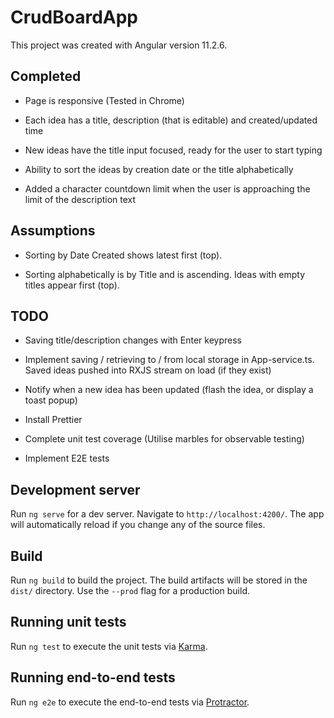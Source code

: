 # CrudBoardApp

This project was created with Angular version 11.2.6.

## Completed

- Page is responsive (Tested in Chrome)

- Each idea has a title, description (that is editable) and created/updated time

- New ideas have the title input focused, ready for the user to start typing

- Ability to sort the ideas by creation date or the title alphabetically

- Added a character countdown limit when the user is approaching the limit of the description text

## Assumptions

- Sorting by Date Created shows latest first (top).

- Sorting alphabetically is by Title and is ascending. Ideas with empty titles appear first (top).

## TODO

- Saving title/description changes with Enter keypress

- Implement saving / retrieving to / from local storage in App-service.ts. Saved ideas pushed into RXJS stream on load (if they exist)

- Notify when a new idea has been updated (flash the idea, or display a toast popup)

- Install Prettier

- Complete unit test coverage (Utilise marbles for observable testing)

- Implement E2E tests

## Development server

Run `ng serve` for a dev server. Navigate to `http://localhost:4200/`. The app will automatically reload if you change any of the source files.

## Build

Run `ng build` to build the project. The build artifacts will be stored in the `dist/` directory. Use the `--prod` flag for a production build.

## Running unit tests

Run `ng test` to execute the unit tests via [Karma](https://karma-runner.github.io).

## Running end-to-end tests

Run `ng e2e` to execute the end-to-end tests via [Protractor](http://www.protractortest.org/).
